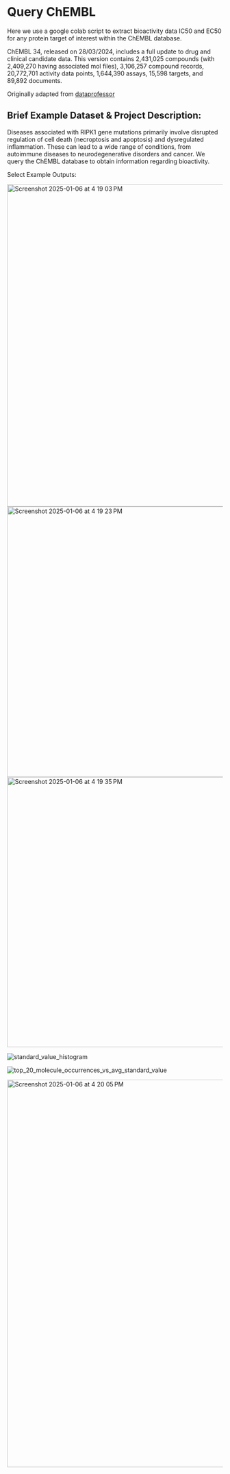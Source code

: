 # Query ChEMBL

Here we use a google colab script to extract bioactivity data IC50 and EC50 for any protein target of interest   within the ChEMBL database. 


ChEMBL 34, released on 28/03/2024, includes a full update to drug and clinical candidate data. This version contains 2,431,025 compounds (with 2,409,270 having associated mol files), 3,106,257 compound records, 20,772,701 activity data points, 1,644,390 assays, 15,598 targets, and 89,892 documents.

Originally adapted from [dataprofessor](https://github.com/dataprofessor/code/blob/master/python/CDD_ML_Part_1_Bioactivity_Data_Concised.ipynb)

## Brief Example Dataset & Project Description:
Diseases associated with RIPK1 gene mutations primarily involve disrupted regulation of cell death (necroptosis and apoptosis) and dysregulated inflammation. These can lead to a wide range of conditions, from autoimmune diseases to neurodegenerative disorders and cancer. We query the ChEMBL database to obtain information regarding bioactivity. 

Select Example Outputs:

<img width="752" alt="Screenshot 2025-01-06 at 4 19 03 PM" src="https://github.com/user-attachments/assets/0bc8beba-9e69-4d98-bd2d-620f3b96f9cd" />
<img width="631" alt="Screenshot 2025-01-06 at 4 19 23 PM" src="https://github.com/user-attachments/assets/29959e66-a2a2-459e-845f-bb79fc6f53c9" />
<img width="630" alt="Screenshot 2025-01-06 at 4 19 35 PM" src="https://github.com/user-attachments/assets/7851f418-9c40-4dc4-bba2-dc72d2b7bce0" />

![standard_value_histogram](https://github.com/user-attachments/assets/68e66d29-0455-436f-ad66-2756218e0fcc)

![top_20_molecule_occurrences_vs_avg_standard_value](https://github.com/user-attachments/assets/2b5cc34d-ef15-45c8-98bc-2c4a65cc43be)

<img width="904" alt="Screenshot 2025-01-06 at 4 20 05 PM" src="https://github.com/user-attachments/assets/9244b6f3-bd48-4ebe-b160-4ab4b7260347" />



